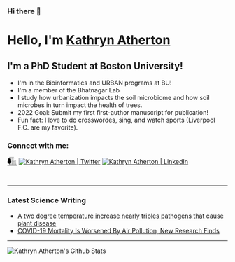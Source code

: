 ### Hi there 👋

# Hello, I'm [Kathryn Atherton][website]

## I'm a PhD Student at Boston University!
- I'm in the Bioinformatics and URBAN programs at BU!
- I'm a member of the Bhatnagar Lab
- I study how urbanization impacts the soil microbiome and how soil microbes in turn impact the health of trees.
- 2022 Goal: Submit my first first-author manuscript for publication!
- Fun fact: I love to do crosswordes, sing, and watch sports (Liverpool F.C. are my favorite). 

### Connect with me:

[<img align="center" alt="kathrynatherton.com" width="22px" src="logos.png" />][website]
[<img align="center" alt="Kathryn Atherton | Twitter" width="22px" src="https://cdn.jsdelivr.net/npm/simple-icons@v3/icons/twitter.svg" />][twitter]
[<img align="center" alt="Kathryn Atherton | LinkedIn" width="22px" src="https://cdn.jsdelivr.net/npm/simple-icons@v3/icons/linkedin.svg" />][linkedin]

<br />

---
### Latest Science Writing
<!-- BLOG-POST-LIST:START -->
- [A two degree temperature increase nearly triples pathogens that cause plant disease](https://massivesci.com/notes/soil-health-pathogens-food-agriculture-production/)
- [COVID-19 Mortality Is Worsened By Air Pollution, New Research Finds](https://www.sciencefriday.com/articles/air-pollution-covid/)
<!-- BLOG-POST-LIST:END -->

---

<img align="left" alt="Kathryn Atherton's Github Stats" src="https://github-readme-stats.vercel.app/api?username=k-atherton&show_icons=true&hide_border=true" />

[website]: https://kathrynatherton.com
[twitter]: https://twitter.com/k_atherton1
[linkedin]: https://www.linkedin.com/in/kathryn-atherton/
